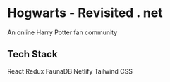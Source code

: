 # Hogwarts - Revisited . net
An online Harry Potter fan community

## Tech Stack
React
Redux
FaunaDB
Netlify
Tailwind CSS
